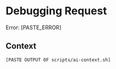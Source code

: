 # Debugging Request

Error: [PASTE_ERROR]

## Context

```bash
[PASTE OUTPUT OF scripts/ai-context.sh]
```
